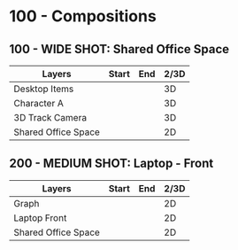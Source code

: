 # 100 - Compositions

## 100 - WIDE SHOT: Shared Office Space

| Layers | Start | End | 2/3D |
| --- | --- | --- | --- |
| Desktop Items | | | 3D |
| Character A | | | 3D |
| 3D Track Camera | | | 3D |
| Shared Office Space | | | 2D |

## 200 - MEDIUM SHOT: Laptop - Front

| Layers | Start | End | 2/3D |
| --- | --- | --- | --- |
| Graph | | | 2D |
| Laptop Front | | | 2D |
| Shared Office Space | | | 2D |
